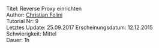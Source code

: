 Titel: Reverse Proxy einrichten  
Author: <a href="mailto:christian.folini@netnea.com">Christian Folini</a>  
Tutorial Nr: 9  
Letztes Update: 25.09.2017
Erscheinungsdatum: 12.12.2015  
Schwierigkeit: Mittel  
Dauer: 1h  
